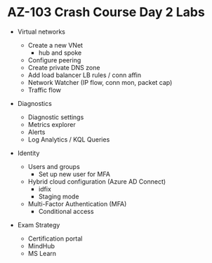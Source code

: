 # AZ-103 Crash Course Day 2 Labs

* Virtual networks
  - Create a new VNet
    + hub and spoke
  - Configure peering
  - Create private DNS zone
  - Add load balancer LB rules / conn affin
  - Network Watcher (IP flow, conn mon, packet cap)
  - Traffic flow

* Diagnostics
  - Diagnostic settings
  - Metrics explorer
  - Alerts
  - Log Analytics / KQL Queries

* Identity
  - Users and groups
    + Set up new user for MFA
  - Hybrid cloud configuration (Azure AD Connect)
    + idfix
    + Staging mode
  - Multi-Factor Authentication (MFA)
    + Conditional access

* Exam Strategy
  - Certification portal
  - MindHub
  - MS Learn